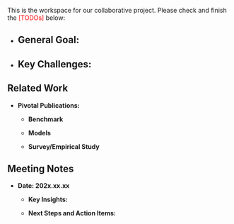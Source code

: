 
This is the workspace for our collaborative project. Please check and finish the <span style="color:red;">[TODOs]</span> below:
  - **General Goal:**
    - 
  
  - **Key Challenges:**
    - 

## Related Work

- **Pivotal Publications:**
  - **Benchmark**

  - **Models**
  
  - **Survey/Empirical Study**


## Meeting Notes

- **Date: 202x.xx.xx**
  - **Key Insights:**

  - **Next Steps and Action Items:**

